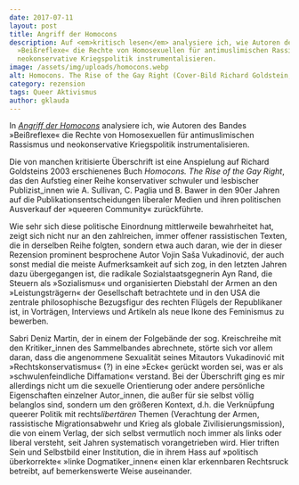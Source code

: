 ```yaml
---
date: 2017-07-11
layout: post
title: Angriff der Homocons
description: Auf <em>kritisch lesen</em> analysiere ich, wie Autoren des Bandes
  »Beißreflexe« die Rechte von Homosexuellen für antimuslimischen Rassismus und
  neokonservative Kriegspolitik instrumentalisieren.
image: /assets/img/uploads/homocons.webp
alt: Homocons. The Rise of the Gay Right (Cover-Bild Richard Goldstein, 2003)
category: rezension
tags: Queer Aktivismus
author: gklauda
---
```

In *[Angriff der Homocons](https://kritisch-lesen.de/rezension/angriff-der-homocons)* analysiere ich, wie Autoren des Bandes »Beißreflexe« die Rechte von Homosexuellen für antimuslimischen Rassismus und neokonservative Kriegspolitik instrumentalisieren.

Die von manchen kritisierte Überschrift ist eine Anspielung auf Richard Goldsteins 2003 erschienenes Buch *Homocons. The Rise of the Gay Right*, das den Aufstieg einer Reihe konservativer schwuler und lesbischer Publizist_innen wie A. Sullivan, C. Paglia und B. Bawer in den 90er Jahren auf die Publikationsentscheidungen liberaler Medien und ihren politischen Ausverkauf der »queeren Community« zurückführte.

Wie sehr sich diese politische Einordnung mittlerweile bewahrheitet hat, zeigt sich nicht nur an den zahlreichen, immer offener rassistischen Texten, die in derselben Reihe folgten, sondern etwa auch daran, wie der in dieser Rezension prominent besprochene Autor Vojin Saša Vukadinović, der auch sonst medial die meiste Aufmerksamkeit auf sich zog, in den letzten Jahren dazu übergegangen ist, die radikale Sozialstaatsgegnerin Ayn Rand, die Steuern als »Sozialismus« und organisierten Diebstahl der Armen an den »Leistungsträgern« der Gesellschaft betrachtete und in den USA die zentrale philosophische Bezugsfigur des rechten Flügels der Republikaner ist, in Vorträgen, Interviews und Artikeln als neue Ikone des Feminismus zu bewerben.

Sabri Deniz Martin, der in einem der Folgebände der sog. Kreischreihe mit den Kritiker_innen des Sammelbandes abrechnete, störte sich vor allem daran, dass die angenommene Sexualität seines Mitautors Vukadinović mit »Rechtskonservatismus« (?) in eine »Ecke« gerückt worden sei, was er als »schwulenfeindliche Diffamation« verstand. Bei der Überschrift ging es mir allerdings nicht um die sexuelle Orientierung oder andere persönliche Eigenschaften einzelner Autor_innen, die außer für sie selbst völlig belanglos sind, sondern um den größeren Kontext, d.h. die Verknüpfung queerer Politik mit rechts<em>libertären</em> Themen (Verachtung der Armen, rassistische Migrationsabwehr und Krieg als globale Zivilisierungsmission), die von einem Verlag, der sich selbst vermutlich noch immer als links oder liberal versteht, seit Jahren systematisch vorangetrieben wird. Hier triften Sein und Selbstbild einer Institution, die in ihrem Hass auf »politisch überkorrekte« »linke Dogmatiker_innen« einen klar erkennbaren Rechtsruck betreibt, auf bemerkenswerte Weise auseinander.
